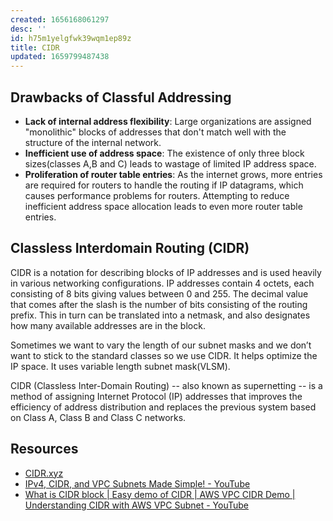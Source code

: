 ```yaml
---
created: 1656168061297
desc: ''
id: h75m1yelgfwk39wqm1ep89z
title: CIDR
updated: 1659799487438
---
```

   

## Drawbacks of Classful Addressing   
   
   
- **Lack of internal address flexibility**: Large organizations are assigned "monolithic" blocks of addresses that don't match well with the structure of the internal network.   
- **Inefficient use of address space**: The existence of only three block sizes(classes A,B and C) leads to wastage of limited IP address space.   
- **Proliferation of router table entries**: As the internet grows, more entries are required for routers to handle the routing if IP datagrams, which causes performance problems for routers. Attempting to reduce inefficient address space allocation leads to even more router table entries.
   
   
## Classless Interdomain Routing (CIDR)   
   
CIDR is a notation for describing blocks of IP addresses and is used heavily in various networking configurations. IP addresses contain 4 octets, each consisting of 8 bits giving values between 0 and 255. The decimal value that comes after the slash is the number of bits consisting of the routing prefix. This in turn can be translated into a netmask, and also designates how many available addresses are in the block.   
   
Sometimes we want to vary the length of our subnet masks and we don’t want to stick to the standard classes so we use CIDR. It helps optimize the IP space. It uses variable length subnet mask(VLSM).   
   
CIDR (Classless Inter-Domain Routing) -- also known as supernetting -- is a method of assigning Internet Protocol (IP) addresses that improves the efficiency of address distribution and replaces the previous system based on Class A, Class B and Class C networks.   
   
## Resources   
   
   
- [CIDR.xyz](https://cidr.xyz/)   
- [IPv4, CIDR, and VPC Subnets Made Simple! - YouTube](https://www.youtube.com/watch?v=z07HTSzzp3o&t=216s)   
- [What is CIDR block | Easy demo of CIDR | AWS VPC CIDR Demo | Understanding CIDR with AWS VPC Subnet - YouTube](https://www.youtube.com/watch?v=aPW-ZAo09Pg)